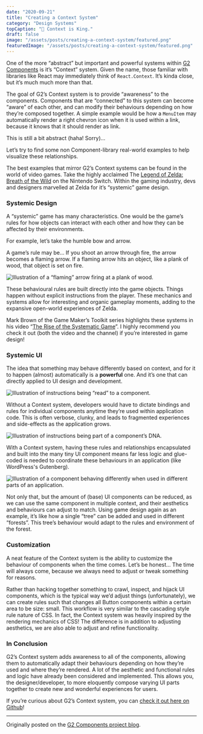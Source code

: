```yaml
---
date: "2020-09-21"
title: "Creating a Context System"
category: "Design Systems"
topCaption: "👑 Context is King."
draft: false
image: "/assets/posts/creating-a-context-system/featured.png"
featuredImage: "/assets/posts/creating-a-context-system/featured.png"
---
```


One of the more “abstract” but important and powerful systems within [G2 Components](https://github.com/itsjonq/g2) is it’s “Context” system. Given the name, those familiar with libraries like React may immediately think of `React.Context`. It’s kinda close, but it’s much much more than that.

<!-- more -->

The goal of G2’s Context system is to provide “awareness” to the components. Components that are “connected” to this system can become “aware” of each other, and can modify their behaviours depending on how they’re composed together. A simple example would be how a `MenuItem` may automatically render a right chevron icon when it is used within a link, because it knows that it should render as link.

This is still a bit abstract (haha! Sorry)…

Let’s try to find some non Component-library real-world examples to help visualize these relationships.

The best examples that mirror G2’s Context systems can be found in the world of video games. Take the highly acclaimed The [Legend of Zelda: Breath of the Wild](https://www.zelda.com/breath-of-the-wild/) on the Nintendo Switch. Within the gaming industry, devs and designers marvelled at Zelda for it’s “systemic” game design.

### Systemic Design

A “systemic” game has many characteristics. One would be the game’s rules for how objects can interact with each other and how they can be affected by their environments.

For example, let’s take the humble bow and arrow.

A game’s rule may be…
If you shoot an arrow through fire, the arrow becomes a flaming arrow.
If a flaming arrow hits an object, like a plank of wood, that object is set on fire.

![Illustration of a “flaming” arrow firing at a plank of wood.](/assets/posts/creating-a-context-system/fire-plank.png)

These behavioural rules are built directly into the game objects. Things happen without explicit instructions from the player. These mechanics and systems allow for interesting and organic gameplay moments, adding to the expansive open-world experiences of Zelda.

Mark Brown of the Game Maker’s Toolkit series highlights these systems in his video “[The Rise of the Systematic Game](https://www.youtube.com/watch?v=SnpAAX9CkIc)”. I highly recommend you check it out (both the video and the channel) if you’re interested in game design!

### Systemic UI

The idea that something may behave differently based on context, and for it to happen (almost) automatically is a **powerful** one. And it’s one that can directly applied to UI design and development.

![Illustration of instructions being “read” to a component.](/assets/posts/creating-a-context-system/component-instructions.png)

Without a Context system, developers would have to dictate bindings and rules for individual components anytime they’re used within application code. This is often verbose, clunky, and leads to fragmented experiences and side-effects as the application grows.

![Illustration of instructions being part of a component’s DNA.](/assets/posts/creating-a-context-system/component-dna.png)

With a Context system, having these rules and relationships encapsulated and built into the many tiny UI component means far less logic and glue-coded is needed to coordinate these behaviours in an application (like WordPress's Gutenberg).

![Illustration of a component behaving differently when used in different parts of an application.](/assets/posts/creating-a-context-system/component-context.png)

Not only that, but the amount of (base) UI components can be reduced, as we can use the same component in multiple context, and their aesthetics and behaviours can adjust to match. Using game design again as an example, it’s like how a single “tree” can be added and used in different “forests”. This tree’s behaviour would adapt to the rules and environment of the forest.

### Customization

A neat feature of the Context system is the ability to customize the behaviour of components when the time comes. Let’s be honest… The time will always come, because we always need to adjust or tweak something for reasons.

Rather than hacking together something to crawl, inspect, and hijack UI components, which is the typical way we’d adjust things (unfortunately), we can create rules such that changes all Button components within a certain area to be size: small. This workflow is very similar to the cascading style rule nature of CSS. In fact, the Context system was heavily inspired by the rendering mechanics of CSS! The difference is in addition to adjusting aesthetics, we are also able to adjust and refine functionality.

### In Conclusion

G2’s Context system adds awareness to all of the components, allowing them to automatically adapt their behaviours depending on how they’re used and where they’re rendered. A lot of the aesthetic and functional rules and logic have already been considered and implemented. This allows you, the designer/developer, to more eloquently compose varying UI parts together to create new and wonderful experiences for users.

If you’re curious about G2’s Context system, you can [check it out here on Github](https://github.com/ItsJonQ/g2/tree/master/packages/context)!

---

Originally posted on the [G2 Components project blog](https://g2components.wordpress.com/2020/09/21/creating-a-context-system/).

